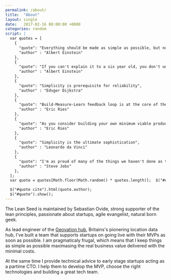 ```yaml
---
permalink: /about/
title:  "About"
layout: single
date:   2017-02-16 00:00:00 +0000
categories: random
script: |
  var quotes = [
    {
      "quote": "Everything should be made as simple as possible, but not simpler",
      "author" : "Albert Einstein"
    },
    {
      "quote": "If you can't explain it to a six year old, you don't understand it yourself",
      "author" : "Albert Einstein"
    },
    {
      "quote": "Simplicity is prerequisite for reliability",
      "author" : "Edsger Dijkstra"
    },
    {
      "quote": "Build-Measure-Learn feedback loop is at the core of the Lean Startup model",
      "author" : "Eric Ries"
    },
    {
      "quote": "As you consider building your own minimum viable product, let this simple rule suffice: remove any feature, process, or effort that does not contribute directly to the learning you seek",
      "author" : "Eric Ries"
    },
    {
      "quote": "Simplicity is the ultimate sophistication",
      "author" : "Leonardo da Vinci"
    },
    {
      "quote": "I'm as proud of many of the things we haven't done as the things we have done. Innovation is saying no to a thousand things",
      "author" : "Steve Jobs"
    },
  ];
  var quote = quotes[Math.floor(Math.random() * quotes.length)];  $("#quote span").html(quote.quote);

  $("#quote cite").html(quote.author);
  $("#quote").show();
---
```

The Lean Seed is maintained by Sebastian Ovide, strong supporter of the lean principles, passionate about startups, agile evangelist, natural born geek.

As lead engineer of the [Geovation hub](https://geovation.uk), Britains's pionering location data hub, I've built a team that supports startups on going live with their MVPs as soon as possible. I am pragmaticaly frugal, which means that I keep things as simple as possible maximasing the real business value delivered with the minimal costs.

At the same time I provide technical advice to early stage startups acting as a partime CTO. I help them to develop the MVP, choose the right technologies and building a great tech team.

<blockquote id="quote" style="display: none;">
  <span></span>
  <cite></cite>
</blockquote>
